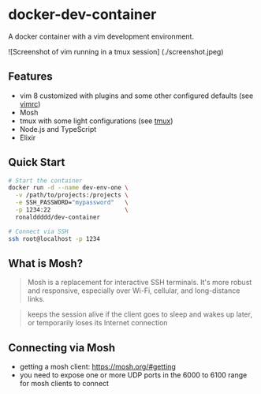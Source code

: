 # docker-dev-container

A docker container with a vim development environment. 

![Screenshot of vim running in a tmux session]
(./screenshot.jpeg)

## Features

- vim 8 customized with plugins and some other configured defaults (see [vimrc](./vimrc))
- Mosh 
- tmux with some light configurations (see [tmux](./tmux.conf))
- Node.js and TypeScript
- Elixir

## Quick Start

```sh
# Start the container
docker run -d --name dev-env-one \
  -v /path/to/projects:/projects \
  -e SSH_PASSWORD="mypassword"   \
  -p 1234:22                     \
  ronalddddd/dev-container

# Connect via SSH
ssh root@localhost -p 1234
```

## What is Mosh?

> Mosh is a replacement for interactive SSH terminals. It's more robust and responsive, especially over Wi-Fi, cellular, and long-distance links.


> keeps the session alive if the client goes to sleep and wakes up later, or temporarily loses its Internet connection

## Connecting via Mosh

- getting a mosh client: https://mosh.org/#getting
- you need to expose one or more UDP ports in the 6000 to 6100 range for
  mosh clients to connect
